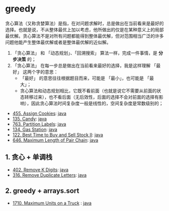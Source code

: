 # greedy

贪心算法（又称贪婪算法）是指，在对问题求解时，总是做出在当前看来是最好的选择。也就是说，不从整体最优上加以考虑，他所做出的仅是在某种意义上的局部最优解。贪心算法不是对所有问题都能得到整体最优解，但对范围相当广泛的许多问题他能产生整体最优解或者是整体最优解的近似解。

1. 「贪心算法」 和 「动态规划」、「回溯搜索」 算法一样，完成一件事情，是 **分步决策** 的；
2. 「贪心算法」 在每一步总是做出在当前看来最好的选择，我是这样理解 「最好」 这两个字的意思：
   - 「最好」 的意思往往根据题目而来，可能是 「最小」，也可能是 「最大」；
   - 贪心算法和动态规划相比，它既不看前面（也就是说它不需要从前面的状态转移过来），也不看后面（无后效性，后面的选择不会对前面的选择有影响），因此贪心算法时间复杂度一般是线性的，空间复杂度是常数级别的；

- [455. Assign Cookies](https://leetcode.com/problems/assign-cookies/):
  [java](/solution_java/0455_Assign_Cookies.java)
- [135. Candy](https://leetcode.com/problems/candy/):
  [java](/solution_java/0135_Candy.java)
- [763. Partition Labels](https://leetcode.com/problems/partition-labels/):
  [java](/solution_java/0763_Partition_Labels.java)
- [134. Gas Station](https://leetcode.com/problems/gas-station/):
  [java](/solution_java/0134_Gas_Station.java)
- [122. Best Time to Buy and Sell Stock II](https://leetcode.com/problems/best-time-to-buy-and-sell-stock-ii/):
  [java](/solution_java/0122_Best_Time_to_Buy_and_Sell_Stock_II.java)
- [646. Maximum Length of Pair Chain](https://leetcode.com/problems/maximum-length-of-pair-chain/):
  [java](/solution_java/0646_Maximum_Length_of_Pair_Chain.md)

## 1. 贪心 + 单调栈

- [402. Remove K Digits](https://leetcode.com/problems/remove-k-digits/):
  [java](/solution_java/0402_Remove_K_Digits.java)
- [316. Remove Duplicate Letters](https://leetcode.com/problems/remove-duplicate-letters/):
  [java](/solution_java/0316_Remove_Duplicate_Letters.java)

## 2. greedy + arrays.sort

- [1710. Maximum Units on a Truck](https://leetcode.com/problems/maximum-units-on-a-truck/) :
  [java](/solution_java/1710_Maximum_Units_on_a_Truck.md)
